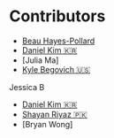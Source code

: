 # Contributors
- [Beau Hayes-Pollard](https://twitter.com/bahburs)
- [Daniel Kim 🇰🇷](https://twitter.com/journeyer_)
- [Julia Ma]
- [Kyle Begovich 🇺🇸](https://kylebegovich.github.io)

Jessica B


- [Daniel Kim 🇰🇷](https://twitter.com/journeyer_)
- [Shayan Riyaz :pakistan:](https://www.linkedin.com/in/shayan-riyaz/)
- [Bryan Wong]
